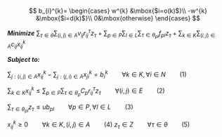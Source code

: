 ﻿

<br/>
<br/>
<br/>

$$
b_{i}^{k}=
 \begin{cases}
   w^{k}  &\mbox{$i=o(k)$}\\
   -w^{k}  &\mbox{$i=d(k)$}\\
   0&\mbox{otherwise}
   \end{cases}
$$


***Minimize***
$\sum_{\tau\in \theta} \sum_{(i,j)\in A} v_{ij}r_{ij}^{\tau}z_{\tau}+ \sum_{p\in P}\sum_{l\in L}\sum_{\tau\in \theta _{pl}}  f_{pl}z _{\tau}+\sum_{k\in K} \sum_{(i,j)\in A} c_{ij}x_{ij}^{k}$

***Subject to:***
  
   
   $\sum_{j:(i,j)\in A} x_{ij}^{k}-\sum_{j:(j,i)\in A} x_{ji}^{k}=b_{i}^{k}
    \qquad \forall k\in K, \forall i\in N\qquad (1)$
   
$\sum_{k\in K}x_{ij}^{k} \leqslant \sum_{p\in P}\sum_{\tau\in \theta _{p}} C_{p}r_{ij}^{\tau}z_{\tau} \qquad \forall(i,j)\in E\qquad(2)$

   $\sum_{\tau\in \theta_{pl}}z_{\tau} \leqslant ub_{pl}\qquad \forall p\in P,\forall l\in L \qquad(3)$
   

   
   $x_{ij}^{k}\geqslant 0\qquad \forall k\in K,(i,j) \in A\qquad(4)$
   $z_{\tau}\in Z\qquad \forall \tau\in \theta\qquad(5)$
 

